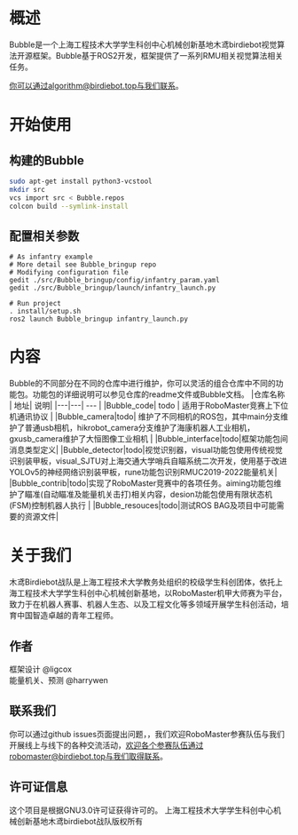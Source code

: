 <!--
 * @Author: Ligcox
 * @Date: 2022-05-23 20:12:11
 * @FilePath: /Bubble/README.md
 * @LastEditors: Ligcox
 * @LastEditTime: 2022-06-12 21:11:15
 * License: GNU General Public License v3.0. See LICENSE file in root directory.
 * Copyright (c) 2022 Birdiebot R&D Department
 * Shanghai University Of Engineering Science. All Rights Reserved
-->
# 概述
Bubble是一个上海工程技术大学学生科创中心机械创新基地木鸢birdiebot视觉算法开源框架。Bubble基于ROS2开发，框架提供了一系列RMU相关视觉算法相关任务。  

你可以通过algorithm@birdiebot.top与我们联系。


# 开始使用
## 构建的Bubble
```bash
sudo apt-get install python3-vcstool
mkdir src
vcs import src < Bubble.repos
colcon build --symlink-install
```
## 配置相关参数
```bahs
# As infantry example
# More detail see Bubble_bringup repo
# Modifying configuration file
gedit ./src/Bubble_bringup/config/infantry_param.yaml
gedit ./src/Bubble_bringup/launch/infantry_launch.py

# Run project
. install/setup.sh
ros2 launch Bubble_bringup infantry_launch.py
```

# 内容
Bubble的不同部分在不同的仓库中进行维护，你可以灵活的组合仓库中不同的功能包。功能包的详细说明可以参见仓库的readme文件或Bubble文档。
|仓库名称 | 地址| 说明|
|---|---| --- |
|Bubble_code| todo | 适用于RoboMaster竞赛上下位机通讯协议 |
|Bubble_camera|todo| 维护了不同相机的ROS包，其中main分支维护了普通usb相机，hikrobot_camera分支维护了海康机器人工业相机，gxusb_camera维护了大恒图像工业相机 |
|Bubble_interface|todo|框架功能包间消息类型定义|
|Bubble_detector|todo|视觉识别器，visual功能包使用传统视觉识别装甲板，visual_SJTU对上海交通大学哨兵自瞄系统二次开发，使用基于改进YOLOv5的神经网络识别装甲板，rune功能包识别RMUC2019-2022能量机关|
|Bubble_contrib|todo|实现了RoboMaster竞赛中的各项任务。aiming功能包维护了瞄准(自动瞄准及能量机关击打)相关内容，desion功能包使用有限状态机(FSM)控制机器人执行 |
|Bubble_resouces|todo|测试ROS BAG及项目中可能需要的资源文件|

# 关于我们
木鸢Birdiebot战队是上海工程技术大学教务处组织的校级学生科创团体，依托上海工程技术大学学生科创中心机械创新基地，以RoboMaster机甲大师赛为平台，致力于在机器人赛事、机器人生态、以及工程文化等多领域开展学生科创活动，培育中国智造卓越的青年工程师。
## 作者
框架设计 @ligcox  
能量机关、预测 @harrywen

## 联系我们
你可以通过github issues页面提出问题，，我们欢迎RoboMaster参赛队伍与我们开展线上与线下的各种交流活动，欢迎各个参赛队伍通过robomaster@birdiebot.top与我们取得联系。



## 许可证信息
这个项目是根据GNU3.0许可证获得许可的。
上海工程技术大学学生科创中心机械创新基地木鸢birdiebot战队版权所有
